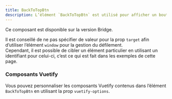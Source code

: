 ```yaml
---
title: BackToTopBtn
description: L’élément `BackToTopBtn` est utilisé pour afficher un bouton permettant à l’utilisateur de remonter en haut de la page.
---
```


<doc-alert-bridge class="mb-8">

Ce composant est disponible sur la version Bridge.

</doc-alert-bridge>

<doc-tabs>

<doc-tab-item label="Utilisation">

<doc-usage name="back-to-top-btn"></doc-usage>

<doc-alert type="info">

Il est conseillé de ne pas spécifier de valeur pour la prop `target` afin d’utiliser l’élément `window` pour la gestion du défilement.<br>
Cependant, il est possible de cibler un élément particulier en utilisant un identifiant pour celui-ci, c’est ce qui est fait dans les exemples de cette page.

</doc-alert>

</doc-tab-item>

<doc-tab-item label="API">
<doc-api name="back-to-top-btn"></doc-api>
</doc-tab-item>

<doc-tab-item label="Personnalisation">

### Composants Vuetify

Vous pouvez personnaliser les composants Vuetify contenus dans l’élément `BackToTopBtn` en utilisant la prop `vuetify-options`.

<doc-example file="back-to-top-btn/options"></doc-example>

</doc-tab-item>

</doc-tabs>
